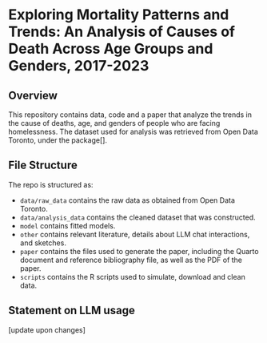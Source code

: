 # Exploring Mortality Patterns and Trends: An Analysis of Causes of Death Across Age Groups and Genders, 2017-2023

## Overview

This repository contains data, code and a paper that analyze the trends in the cause of deaths, age, and genders of people who are facing homelessness. The dataset used for analysis was retrieved from Open Data Toronto, under the package[].


## File Structure

The repo is structured as:

-   `data/raw_data` contains the raw data as obtained from Open Data Toronto.
-   `data/analysis_data` contains the cleaned dataset that was constructed.
-   `model` contains fitted models. 
-   `other` contains relevant literature, details about LLM chat interactions, and sketches.
-   `paper` contains the files used to generate the paper, including the Quarto document and reference bibliography file, as well as the PDF of the paper. 
-   `scripts` contains the R scripts used to simulate, download and clean data.


## Statement on LLM usage
[update upon changes]

